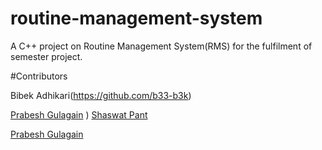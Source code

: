 # routine-management-system
A C++ project on Routine Management System(RMS) for the fulfilment of semester project.

#Contributors

Bibek Adhikari(https://github.com/b33-b3k)

[Prabesh Gulagain](https://github.com/PrabeshGuragain)
)
[Shaswat Pant](https://github.com/pantshaswat)

[Prabesh Gulagain](https://github.com/PrabeshGuragain)
